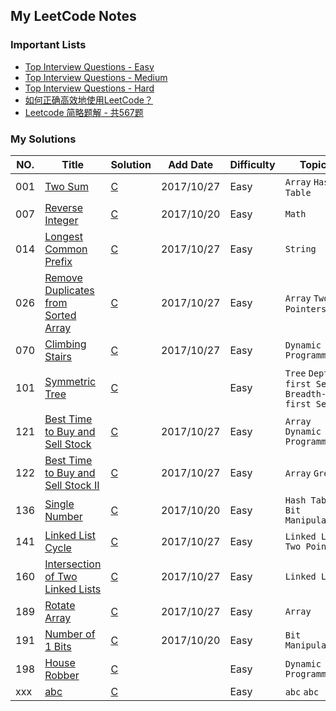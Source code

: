 

## My LeetCode Notes

### Important Lists

- [Top Interview Questions - Easy](https://leetcode.com/problemset/top-interview-questions/?difficulty=Easy)
- [Top Interview Questions - Medium](https://leetcode.com/problemset/top-interview-questions/?difficulty=Medium)
- [Top Interview Questions - Hard](https://leetcode.com/problemset/top-interview-questions/?difficulty=Hard)
- [如何正确高效地使用LeetCode？](https://www.zhihu.com/question/26580300)
- [Leetcode 简略题解 - 共567题](https://zhuanlan.zhihu.com/p/25697275)


### My Solutions
| NO. | Title | Solution | Add Date | Difficulty | Topics |
| --- | ----- | -------- | -------- | ---------- | ------ |
| 001 | [Two Sum](https://leetcode.com/problems/two-sum/)| [C](solutions/001.two-sum/solution.h) | 2017/10/27 | Easy | `Array` `Hash Table`|
| 007 | [Reverse Integer](https://leetcode.com/problems/reverse-integer/description/)| [C](solutions/007.reverse-integer/solution.h) | 2017/10/20 | Easy | `Math` 
| 014 | [Longest Common Prefix](https://leetcode.com/problems/longest-common-prefix/description/)| [C](solutions/014.longest-common-prefix/solution.h) | 2017/10/27 | Easy | `String`|
| 026 | [Remove Duplicates from Sorted Array](https://leetcode.com/problems/remove-duplicates-from-sorted-array/description/)| [C](solutions/026.remove-duplicates-from-sorted-array/solution.h) | 2017/10/27 | Easy | `Array` `Two Pointers` |
| 070 | [Climbing Stairs](https://leetcode.com/problems/climbing-stairs/description/)| [C](solutions/070.climbing-stairs/solution.h) | 2017/10/27 | Easy | `Dynamic Programming` |
| 101 | [Symmetric Tree](https://leetcode.com/problems/symmetric-tree/description/)| [C]() |  | Easy | `Tree` `Depth-first Search` `Breadth-first Search` |
| 121 | [Best Time to Buy and Sell Stock](https://leetcode.com/problems/best-time-to-buy-and-sell-stock/description/)| [C](solutions/121.best-time-to-buy-and-sell-stock/solution.h) | 2017/10/27 | Easy | `Array` `Dynamic Programming` |
| 122 | [Best Time to Buy and Sell Stock II](https://leetcode.com/problems/best-time-to-buy-and-sell-stock-ii/description/)| [C](solutions/122.best-time-to-buy-and-sell-stock-ii/solution.h) | 2017/10/27 | Easy | `Array` `Greedy` |
| 136 | [Single Number](https://leetcode.com/problems/single-number/description/)| [C](solutions/160.intersection-of-two-linked-lists/solution.h) | 2017/10/20 | Easy | `Hash Table` `Bit Manipulation`|
| 141 | [Linked List Cycle](https://leetcode.com/problems/linked-list-cycle/description/)| [C](solutions/141.linked-list-cycle/solution.h) | 2017/10/27 | Easy | `Linked List` `Two Pointers`|
| 160 | [Intersection of Two Linked Lists](https://leetcode.com/problems/intersection-of-two-linked-lists/description/)| [C](solutions/160.intersection-of-two-linked-lists/solution.h) | 2017/10/27 | Easy | `Linked List`|
| 189 | [Rotate Array](https://leetcode.com/problems/rotate-array/description/)| [C](solutions/189.rotate-array/solution.h) | 2017/10/27 | Easy | `Array` |
| 191 | [Number of 1 Bits](https://leetcode.com/problems/number-of-1-bits/description/)| [C](solutions/191.number-of-1-bits/solution.h) | 2017/10/20 | Easy | `Bit Manipulation` |
| 198 | [House Robber](https://leetcode.com/problems/house-robber/description/)| [C]() |  | Easy | `Dynamic Programming`|
| xxx | [abc](abc)| [C]() |  | Easy | `abc` `abc`|




